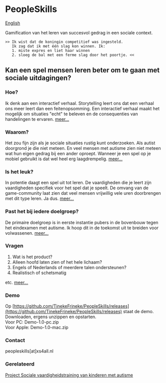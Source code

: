 # PeopleSkills

[English](README_en)

Gamification van het leren van succesvol gedrag in een sociale context.

```
>> Ik wist dat de koningin competitief was ingesteld.
   Ik zag dat ik met één slag kon winnen. Ik:  
   1. miste expres en liet haar winnen  
   2. sloeg de bal met een ferme slag door het poortje. <<
```
## Kan een spel mensen leren beter om te gaan met sociale uitdagingen?

### Hoe?
Ik denk aan een interactief verhaal. Storytelling leert ons dat een verhaal ons meer leert dan een feitenopsomming. Een interactief verhaal maakt het mogelijk om situaties "echt" te beleven en de consequenties van handelingen te ervaren.
[meer...](HOW_nl)
### Waarom?
Het zou fijn zijn als je sociale situaties rustig kunt onderzoeken. Als autist doorgrond je die niet meteen. En veel mensen met autisme zien niet meteen wat hun eigen gedrag bij een ander oproept. Wanneer je een spel op je mobiel gebruikt is dat wel heel erg laagdrempelig.
[meer...](WHY_nl)
### Is het leuk?
In potentie daagt een spel uit tot leren. De vaardigheden die je leert zijn vaardigheden specifiek voor het spel dat je speelt. De omvang van de game-community laat zien dat veel mensen vrijwillig vele uren doorbrengen met dit type leren. Ja dus.
[meer...](RPG_nl)
### Past het bij iedere doelgroep?
De primaire doelgroep is in eerste instantie pubers in de bovenbouw tegen het eindexamen met autisme. Ik hoop dit in de toekomst uit te breiden voor volwassenen.
[meer...](TARGET_nl)
### Vragen
1. Wat is het product?
2. Alleen hoofd laten zien of het hele lichaam?
3. Engels of Nederlands of meerdere talen ondersteunen?
4. Realistisch of schetsmatig

etc.
[meer...](QUESTIONS_nl)
### Demo
Op [https://github.com/TinekeFrineke/PeopleSkills/releases](https://github.com/TinekeFrineke/PeopleSkills/releases) staat de demo. Downloaden, ergens unzippen en opstarten.  
Voor PC: Demo-1.0-pc.zip  
Voor Apple: Demo-1.0-mac.zip
### Contact
peopleskills[at]xs4all.nl
### Gerelateerd
[Project Sociale vaardigheidstraining van kinderen met autisme](https://www.kenniscentrum-kjp.nl/over-ons/projecten/sociale-vaardigheidstraining-kinderen-autisme-sovatass/)

